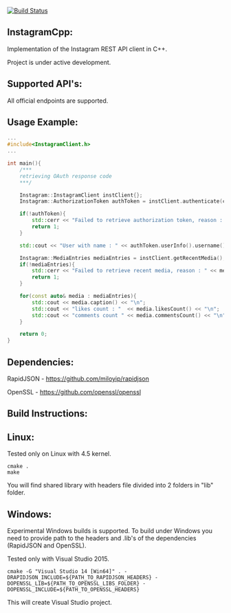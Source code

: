 [![Build Status](https://travis-ci.org/1nsidE/InstagramCpp.svg?branch=master)](https://travis-ci.org/1nsidE/InstagramCpp)

InstagramCpp:
----------------
Implementation of the Instagram REST API client in C++.

Project is under active development.

Supported API's:
----------------
All official endpoints are supported.

Usage Example:
----------------
``` cpp
...
#include<InstagramClient.h>
...

int main(){
    /***
    retrieving OAuth response code
    ***/

    Instagram::InstagramClient instClient{};
    Instagram::AuthorizationToken authToken = instClient.authenticate(code, clientId, clientSecret, redirectUri);

    if(!authToken){
        std::cerr << "Failed to retrieve authorization token, reason : " << authToken.errorMessage() << std::endl;
        return 1;
    }

    std::cout << "User with name : " << authToken.userInfo().username() << " authenticated" << std::endl;

    Instagram::MediaEntries mediaEntries = instClient.getRecentMedia();
    if(!mediaEntries){
        std::cerr << "Failed to retrieve recent media, reason : " << mediaEntries.errorMessage() << std::endl;
        return 1;
    }

    for(const auto& media : mediaEntries){
        std::cout << media.caption() << "\n";
        std::cout << "likes count : "  << media.likesCount() << "\n";
        std::cout << "comments count " << media.commentsCount() << "\n"<< std::endl;
    }

    return 0;
}
```

Dependencies:
----------------
RapidJSON - https://github.com/miloyip/rapidjson

OpenSSL - https://github.com/openssl/openssl

Build Instructions:
----------------

Linux:
----------------

Tested only on Linux with 4.5 kernel.

    cmake .
    make

You will find shared library with headers file divided into 2 folders in "lib" folder.

Windows:
----------------

Experimental Windows builds is supported. To build under Windows you need to provide path to the headers and .lib's of the dependencies (RapidJSON and OpenSSL).

Tested only with Visual Studio 2015.

    cmake -G "Visual Studio 14 [Win64]" . -DRAPIDJSON_INCLUDE=${PATH_TO_RAPIDJSON_HEADERS} -DOPENSSL_LIB=${PATH_TO_OPENSSL_LIBS_FOLDER} -DOPENSSL_INCLUDE=${PATH_TO_OPENSSL_HEADERS}

This will create Visual Studio project.

